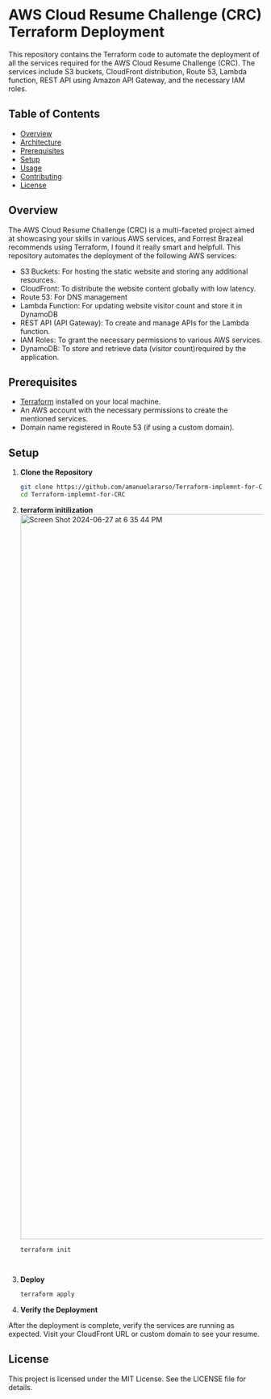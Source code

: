 # AWS Cloud Resume Challenge (CRC) Terraform Deployment

This repository contains the Terraform code to automate the deployment of all the services required for the AWS Cloud Resume Challenge (CRC). The services include S3 buckets, CloudFront distribution, Route 53, Lambda function, REST API using Amazon API Gateway, and the necessary IAM roles.

## Table of Contents

- [Overview](#overview)
- [Architecture](#architecture)
- [Prerequisites](#prerequisites)
- [Setup](#setup)
- [Usage](#usage)
- [Contributing](#contributing)
- [License](#license)

## Overview

The AWS Cloud Resume Challenge (CRC) is a multi-faceted project aimed at showcasing your skills in various AWS services, and Forrest Brazeal recommends using Terraform, I found it really smart and helpfull. This repository automates the deployment of the following AWS services:

- S3 Buckets: For hosting the static website and storing any additional resources.
- CloudFront: To distribute the website content globally with low latency.
- Route 53: For DNS management 
- Lambda Function: For updating website visitor count and store it in DynamoDB
- REST API (API Gateway): To create and manage APIs for the Lambda function.
- IAM Roles: To grant the necessary permissions to various AWS services.
- DynamoDB: To store and retrieve data (visitor count)required by the application.


## Prerequisites

- [Terraform](https://www.terraform.io/downloads.html) installed on your local machine.
- An AWS account with the necessary permissions to create the mentioned services.
- Domain name registered in Route 53 (if using a custom domain).

## Setup

1. **Clone the Repository**

   ```sh
   git clone https://github.com/amanuelararso/Terraform-implemnt-for-CRC.git
   cd Terraform-implemnt-for-CRC
2. **terraform initilization**
   <img width="1437" alt="Screen Shot 2024-06-27 at 6 35 44 PM" src="https://github.com/amanuelararso/Terraform-implemnt-for-CRC/assets/26092925/60fe1e4c-2e3c-4ff6-aaef-0a506566c1d1">

   ```sh
   terraform init

   


4. **Deploy**
   ```sh
   terraform apply
5. **Verify the Deployment**

After the deployment is complete, verify the services are running as expected. Visit your CloudFront URL or custom domain to see your resume.

## License

This project is licensed under the MIT License. See the LICENSE file for details.
